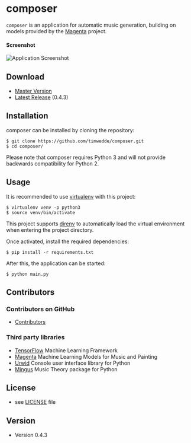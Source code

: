 # composer
`composer` is an application for automatic music generation, building on models provided by the [Magenta](https://github.com/tensorflow/magenta) project.

#### Screenshot
![Application Screenshot](https://github.com/timwedde/composer/blob/master/screenshot.png "Application Screenshot")

## Download
* [Master Version](https://github.com/timwedde/composer/archive/master.zip)
* [Latest Release](https://github.com/timwedde/composer/archive/0.4.3.zip) (0.4.3)

## Installation
composer can be installed by cloning the repository:
```
$ git clone https://github.com/timwedde/composer.git
$ cd composer/
```

Please note that composer requires Python 3 and will not provide backwards compatibility for Python 2.

## Usage
It is recommended to use [virtualenv](https://pypi.org/project/virtualenv/) with this project:
```
$ virtualenv venv -p python3
$ source venv/bin/activate
```
This project supports [direnv](https://direnv.net) to automatically load the virtual environment when entering the project directory.

Once activated, install the required dependencies:
```
$ pip install -r requirements.txt
```

After this, the application can be started:
```
$ python main.py
```

## Contributors

### Contributors on GitHub
* [Contributors](https://github.com/timwedde/composer/graphs/contributors)

### Third party libraries
* [TensorFlow](https://github.com/tensorflow/tensorflow/) Machine Learning Framework
* [Magenta](https://github.com/tensorflow/magenta) Machine Learning Models for Music and Painting
* [Urwid](http://urwid.org) Console user interface library for Python
* [Mingus](https://github.com/bspaans/python-mingus) Music Theory package for Python

## License
* see [LICENSE](https://github.com/timwedde/composer/blob/master/LICENSE) file

## Version
* Version 0.4.3
